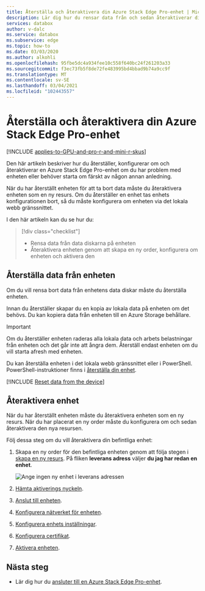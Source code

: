 ```yaml
---
title: Återställa och återaktivera din Azure Stack Edge Pro-enhet | Microsoft Docs
description: Lär dig hur du rensar data från och sedan återaktiverar din Azure Stack Edge Pro-enhet.
services: databox
author: v-dalc
ms.service: databox
ms.subservice: edge
ms.topic: how-to
ms.date: 03/03/2020
ms.author: alkohli
ms.openlocfilehash: 95fbe5dc4a934fee10c558f640bc24f261203a33
ms.sourcegitcommit: f3ec73fb5f8de72fe483995bd4bbad9b74a9cc9f
ms.translationtype: MT
ms.contentlocale: sv-SE
ms.lasthandoff: 03/04/2021
ms.locfileid: "102443557"
---
```

# <a name="reset-and-reactivate-your-azure-stack-edge-pro-device"></a>Återställa och återaktivera din Azure Stack Edge Pro-enhet

[!INCLUDE [applies-to-GPU-and-pro-r-and-mini-r-skus](../../includes/azure-stack-edge-applies-to-gpu-pro-r-mini-r-sku.md)]

Den här artikeln beskriver hur du återställer, konfigurerar om och återaktiverar en Azure Stack Edge Pro-enhet om du har problem med enheten eller behöver starta om färskt av någon annan anledning.

När du har återställt enheten för att ta bort data måste du återaktivera enheten som en ny resurs. Om du återställer en enhet tas enhets konfigurationen bort, så du måste konfigurera om enheten via det lokala webb gränssnittet.

I den här artikeln kan du se hur du:

> [!div class="checklist"]
>
> * Rensa data från data diskarna på enheten
> * Återaktivera enheten genom att skapa en ny order, konfigurera om enheten och aktivera den

## <a name="reset-data-from-the-device"></a>Återställa data från enheten

Om du vill rensa bort data från enhetens data diskar måste du återställa enheten.

Innan du återställer skapar du en kopia av lokala data på enheten om det behövs. Du kan kopiera data från enheten till en Azure Storage behållare.

>[!IMPORTANT]
> Om du återställer enheten raderas alla lokala data och arbets belastningar från enheten och det går inte att ångra dem. Återställ endast enheten om du vill starta afresh med enheten.

Du kan återställa enheten i det lokala webb gränssnittet eller i PowerShell. PowerShell-instruktioner finns i [återställa din enhet](./azure-stack-edge-connect-powershell-interface.md#reset-your-device).

[!INCLUDE [Reset data from the device](../../includes/azure-stack-edge-device-reset.md)]

## <a name="reactivate-device"></a>Återaktivera enhet

När du har återställt enheten måste du återaktivera enheten som en ny resurs. När du har placerat en ny order måste du konfigurera om och sedan återaktivera den nya resursen.

Följ dessa steg om du vill återaktivera din befintliga enhet:

1. Skapa en ny order för den befintliga enheten genom att följa stegen i [skapa en ny resurs](azure-stack-edge-gpu-deploy-prep.md?tabs=azure-portal#create-a-new-resource). På fliken **leverans adress** väljer **du jag har redan en enhet**.

   ![Ange ingen ny enhet i leverans adressen](./media/azure-stack-edge-reset-reactivate-device/create-resource-with-no-new-device.png)

1. [Hämta aktiverings nyckeln](azure-stack-edge-gpu-deploy-prep.md?tabs=azure-portal#get-the-activation-key).

1. [Anslut till enheten](azure-stack-edge-gpu-deploy-connect.md).

1. [Konfigurera nätverket för enheten](azure-stack-edge-gpu-deploy-configure-network-compute-web-proxy.md).

1. [Konfigurera enhets inställningar](azure-stack-edge-gpu-deploy-set-up-device-update-time.md).

1. [Konfigurera certifikat](azure-stack-edge-gpu-deploy-configure-certificates.md).

1. [Aktivera enheten](azure-stack-edge-gpu-deploy-activate.md).

## <a name="next-steps"></a>Nästa steg

- Lär dig hur du [ansluter till en Azure Stack Edge Pro-enhet](azure-stack-edge-gpu-deploy-connect.md).
